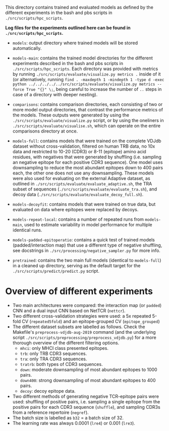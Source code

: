 This directory contains trained and evaluated models as defined by the different experiments in the bash and pbs scripts in `./src/scripts/hpc_scripts`.

**Log files for the experiments outlined here can be found in `./src/scripts/hpc_scripts`.**

- `models`: output directory where trained models will be stored automatically.

- `models-main`: contains the trained model directories for the different experiments described in the bash and pbs scripts in `./src/scripts/hpc_scripts`. Each directory was provided with metrics by running `./src/scripts/evaluate/visualize.py metrics .` inside of it (or alternatively, running `find . -maxdepth 1 -mindepth 1 -type d -exec python ../../../../../src/scripts/evaluate/visualize.py metrics --force True "{}" \;`, being careful to increase the number of `..` steps in case of a directory with deeper nesting).

- `comparisons`: contains comparison directories, each consisting of two or more model output directories, that contrast the performance metrics of the models. These outputs were generated by using the `./src/scripts/evaluate/visualize.py` script, or by using the oneliners in `./src/scripts/evaluate/visualise.sh`, which can operate on the entire comparisons directory at once.

- `models-full`: contains models that were trained on the complete VDJdb dataset without cross-validation, filtered on human TRB data, no 10x data and restricted to 10-20 (CDR3) or 8-11 (epitope) amino acid residues, with negatives that were generated by shuffling (i.e. sampling an negative epitope for each positive CDR3 sequence). One model uses downsampling to reduce the most abundant epitopes down to 400 pairs each, the other one does not use any downsampling. These models were also used for evaluating on the external Adaptive dataset, as outlined in `./src/scripts/evaluate/evaluate_adaptive.sh`, the TRA subset of sequences (`./src/scripts/evaluate/evaluate_tra.sh`), and decoy data (`./src/scripts/evaluate/evaluate_decoy_full.sh`).

- `models-decoyfit`: contains models that were trained on true data, but evaluated on data where epitopes were replaced by decoys.

- `models-repeat-local`: contains a number of repeated runs from `models-main`, used to estimate variability in model performance for multiple identical runs.

- `models-padded-epitoperatio`: contains a quick test of trained models (padded/interaction map) that use a different type of negative shuffling, see docstrings in `./src/processing/negative_sampler.py` for more info.

- `pretrained`: contains the two main full models (identical to `models-full`) in a cleaned up directory, serving as the default target for the `./src/scripts/predict/predict.py` script.

# Overview of different experiments

- Two main architectures were compared: the interaction map (or `padded`) CNN and a dual input CNN based on NetTCR (`nettcr`).
- Two different cross-validation strategies were used: a 5x repeated 5-fold CV (`repeated5fold`) and an epitope-grouped CV (`epitope_grouped`)
- The different dataset subsets are labelled as follows. Check the Makefile's `preprocess-vdjdb-aug-2019` command (and the underlying script `./src/scripts/preprocessing/preprocess_vdjdb.py`) for a more thorough overview of the different filtering options.
    - `mhci`: only MHCI class presented epitopes.
    - `trb`: only TRB CDR3 sequences.
    - `tra`: only TRA CDR3 sequences.
    - `tratrb`: both types of CDR3 sequences.
    - `down`: moderate downsampling of most abundant epitopes to 1000 pairs.
    - `down400`: strong downsampling of most abundant epitopes to 400 pairs.
    - `decoy`: decoy epitope data.
- Two different methods of generating negative TCR-epitope pairs were used: shuffling of positive pairs, i.e. sampling a single epitope from the positive pairs for each CDR3 sequence (`shuffle`), and sampling CDR3s from a reference repertoire (`negref`).
- The batch size is labelled as `b32` = a batch size of 32.
- The learning rate was always 0.0001 (`lre4`) or 0.001 (`lre3`).
